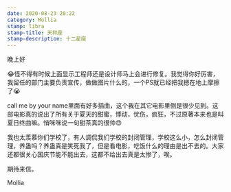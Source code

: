 ```yaml
---
date: 2020-08-23 20:22
category: Mollia
stamp: libra
stamp-title: 天秤座
stamp-description: 十二星座
---
```


<p>
晚上好

😂怪不得有时候上面显示工程师还是设计师马上会进行修复。我觉得你好厉害，我留任的部门主要负责宣传，做做图片什么的，一个PS就已经把我摁在地上摩擦了😭

call me by your name里面有好多插曲，这个我在其它电影里倒是很少见到。这部电影真的说出了所有关于夏天的甜蜜，悸动，忧伤，疯狂，不过原著本来也是叫夏日终曲嘛。悄咪咪说一句甜茶真的很帅😍

我也太羡慕你们学校了，有人调侃我们学校的封闭管理，学校这么小，怎么封闭管理，养蛊吗？养蛊真是笑死我了，但是看电影，吃饭什么的理由是出不去的。大家还都很关心国庆节能不能出去，这都不给出去真是太惨了，唉。

期待来信。

Mollia
</p>